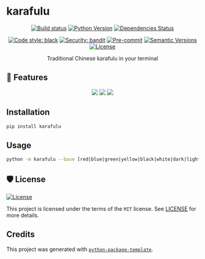 # karafulu

<div align="center">

[![Build status](https://github.com/ChenghaoMou/karafulu/workflows/build/badge.svg?branch=master&event=push)](https://github.com/ChenghaoMou/karafulu/actions?query=workflow%3Abuild)
[![Python Version](https://img.shields.io/pypi/pyversions/karafulu.svg)](https://pypi.org/project/karafulu/)
[![Dependencies Status](https://img.shields.io/badge/dependencies-up%20to%20date-brightgreen.svg)](https://github.com/ChenghaoMou/karafulu/pulls?utf8=%E2%9C%93&q=is%3Apr%20author%3Aapp%2Fdependabot)

[![Code style: black](https://img.shields.io/badge/code%20style-black-000000.svg)](https://github.com/psf/black)
[![Security: bandit](https://img.shields.io/badge/security-bandit-green.svg)](https://github.com/PyCQA/bandit)
[![Pre-commit](https://img.shields.io/badge/pre--commit-enabled-brightgreen?logo=pre-commit&logoColor=white)](https://github.com/ChenghaoMou/karafulu/blob/master/.pre-commit-config.yaml)
[![Semantic Versions](https://img.shields.io/badge/%F0%9F%9A%80-semantic%20versions-informational.svg)](https://github.com/ChenghaoMou/karafulu/releases)
[![License](https://img.shields.io/github/license/ChenghaoMou/karafulu)](https://github.com/ChenghaoMou/karafulu/blob/master/LICENSE)

Traditional Chinese karafulu in your terminal
</div>

## 🚀 Features

<center>
<img src="https://raw.githubusercontent.com/ChenghaoMou/karafulu/master/karafulu1.png?token=AHUICOKVJQOZEIWHJY7746C7P2I4U">
<img src="https://raw.githubusercontent.com/ChenghaoMou/karafulu/master/karafulu2.png?token=AHUICOJCQW6HLBODEDSZCDK7P2I6G">
<img src="https://raw.githubusercontent.com/ChenghaoMou/karafulu/master/karafulu3.png?token=AHUICOIDJTWOEYBLZY3DS6S7P2I7G">
</center>

## Installation

```bash
pip install karafulu
```

## Usage

```bash
python -m karafulu --base [red|blue|green|yellow|black|white|dark|light|metal]
```

## 🛡 License

[![License](https://img.shields.io/github/license/ChenghaoMou/karafulu)](https://github.com/ChenghaoMou/karafulu/blob/master/LICENSE)

This project is licensed under the terms of the `MIT` license. See [LICENSE](https://github.com/ChenghaoMou/karafulu/blob/master/LICENSE) for more details.


## Credits

This project was generated with [`python-package-template`](https://github.com/TezRomacH/python-package-template).
